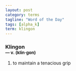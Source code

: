 ```yaml
---
layout: post
category: terms
tagline: "Word of the Day"
tags: [alpha_k]
term: klingon
---
```


<h3>Klingon<br/> <small>&mdash; v. (klin<span>&middot;</span>gon)</small></h3>
<p><ol><li>to maintain a tenacious grip</li>
</ol></p>
